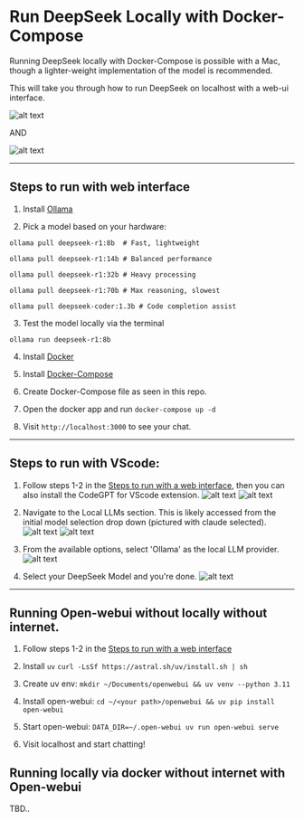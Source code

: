 # Run DeepSeek Locally with Docker-Compose

Running DeepSeek locally with Docker-Compose is possible with a Mac, though a lighter-weight implementation of the model is recommended.

This will take you through how to run DeepSeek on localhost with a web-ui interface. 

![alt text](image.png) 

AND 

![alt text](image-1.png)

<hr/>

## Steps to run with web interface

1. Install [Ollama](https://martech.org/how-to-run-deepseek-locally-on-your-computer/)

2.  Pick a model based on your hardware:
```
ollama pull deepseek-r1:8b  # Fast, lightweight  

ollama pull deepseek-r1:14b # Balanced performance  

ollama pull deepseek-r1:32b # Heavy processing  

ollama pull deepseek-r1:70b # Max reasoning, slowest

ollama pull deepseek-coder:1.3b # Code completion assist
```
3. Test the model locally via the terminal 
```
ollama run deepseek-r1:8b
```

4. Install [Docker](https://www.docker.com/get-started)

5. Install [Docker-Compose](https://formulae.brew.sh/formula/docker-compose)

6. Create Docker-Compose file as seen in this repo. 

7. Open the docker app and run `docker-compose up -d`

8. Visit `http://localhost:3000` to see your chat. 

<hr/>

## Steps to run with VScode:

1. Follow steps 1-2 in the [Steps to run with a web interface](#steps-to-run-with-web-interface), then you can also install the CodeGPT for VScode extension. 
![alt text](image-2.png)
![alt text](image-3.png)

2. Navigate to the Local LLMs section. This is likely accessed from the initial model selection drop down (pictured with claude selected).
![alt text](image-9.png)
![alt text](image-10.png)

3. From the available options, select 'Ollama' as the local LLM provider.
![alt text](image-11.png)

4. Select your DeepSeek Model and you're done.
![alt text](image-12.png)

<hr/>

## Running Open-webui without locally without internet.

1. Follow steps 1-2 in the [Steps to run with a web interface](#steps-to-run-with-web-interface)

2. Install `uv` `curl -LsSf https://astral.sh/uv/install.sh | sh`

3. Create uv env:  `mkdir ~/Documents/openwebui && uv venv --python 3.11`

4. Install open-webui: `cd ~/<your path>/openwebui && uv pip install open-webui`

5. Start open-webui: `DATA_DIR=~/.open-webui uv run open-webui serve`

6. Visit localhost and start chatting!


## Running locally via docker without internet with Open-webui

 TBD..
